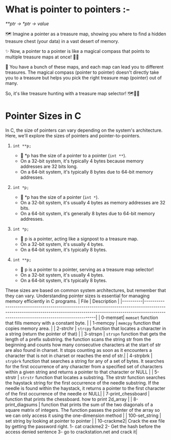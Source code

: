 # What is pointer to pointers :-
_<p> **ptr -> *ptr -> value_

🗺️ Imagine a pointer as a treasure map, showing you where to find a hidden treasure chest (your data) in a vast desert of memory.

✨ Now, a pointer to a pointer is like a magical compass that points to multiple treasure maps at once! 🧭✨

🔮 You have a bunch of these maps, and each map can lead you to different treasures. The magical compass (pointer to pointer) doesn't directly take you to a treasure but helps you pick the right treasure map (pointer) out of many.

So, it's like treasure hunting with a treasure map selector! 🗺️🧭✨
# Pointer Sizes in C

In C, the size of pointers can vary depending on the system's architecture. Here, we'll explore the sizes of pointers and pointer-to-pointers.

1. `int **p;`
   - 🤔 *p has the size of a pointer to a pointer (`int **`).
   - On a 32-bit system, it's typically 4 bytes because memory addresses are 32 bits long.
   - On a 64-bit system, it's typically 8 bytes due to 64-bit memory addresses.

2. `int *p;`
   - 🤔 *p has the size of a pointer (`int *`).
   - On a 32-bit system, it's usually 4 bytes as memory addresses are 32 bits.
   - On a 64-bit system, it's generally 8 bytes due to 64-bit memory addresses.

3. `int *p;`
   - 🤔 p is a pointer, acting like a signpost to a treasure map.
   - On a 32-bit system, it's usually 4 bytes.
   - On a 64-bit system, it's typically 8 bytes.

4. `int **p;`
   - 🤔 p is a pointer to a pointer, serving as a treasure map selector!
   - On a 32-bit system, it's usually 4 bytes.
   - On a 64-bit system, it's typically 8 bytes.

These sizes are based on common system architectures, but remember that they can vary. Understanding pointer sizes is essential for managing memory efficiently in C programs.
| File  | Description                                  |
|----------|------------------------------------------------------------------------------------------------------------------------------------------------------------------------------------------------------------------|
| 0-memset| `memset` function that fills memory with a constant byte. |
| 1-memcpy | `memcpy` function that copies memory area.          |
| 2-strchr | `strcpy` function that locates a character in a string  (return the pointer of that)   |
| 3-strspn | `strspn` function that gets the length of a prefix substring. the function scans the string str from the beginning and counts how many consecutive characters at the start of str are also found in charset. It stops counting as soon as it encounters a character that is not in charset or reaches the end of str.|
| 4-strpbrk  | `strpbrk` function that searches a string for any of a set of bytes. It searches for the first occurrence of any character from a specified set of characters within a given string and returns a pointer to that character or NULL |
| 5-strstr  | `strstr` function that locates a substring. The strstr function searches the haystack string for the first occurrence of the needle substring. If the needle is found within the haystack, it returns a pointer to the first character of the first occurrence of the needle or NULL|
| 7-print_chessboard | function that prints the chessboard. how to print 2d_array |
| 8-print_diagsums | function that prints the sum of the two diagonals of a square matrix of integers. The function passes the pointer of the array so we can only access it using the one-dimension method |
| 100-set_string | set string by looking at pointer to pointer |
| 10-crackme2| Crack the exe file by getting the password right.  1- cat crackme2 2- Get the hash before the access denied sentence 3- go to crackstation.net and crack it|

